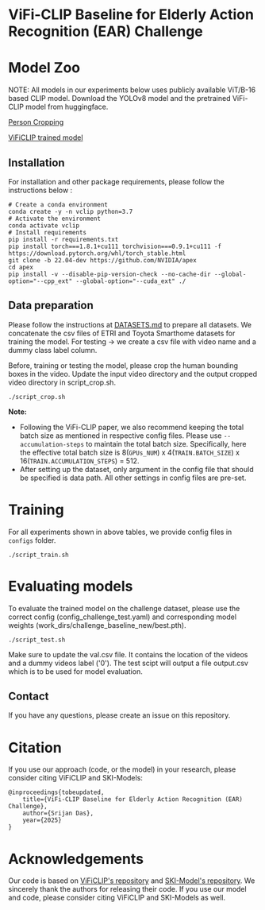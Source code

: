 # ViFi-CLIP Baseline for Elderly Action Recognition (EAR) Challenge


   
# Model Zoo
NOTE: All models in our experiments below uses publicly available ViT/B-16 based CLIP model.
Download the YOLOv8 model and the pretrained ViFi-CLIP model from huggingface.

[Person Cropping](https://huggingface.co/srijandas07/EAR_challenge/blob/main/yolo11n.pt)

[ViFiCLIP trained model](https://huggingface.co/srijandas07/EAR_challenge/blob/main/work_dirs/challenge_baseline_new/best.pth)

## Installation 
For installation and other package requirements, please follow the instructions below :
```
# Create a conda environment
conda create -y -n vclip python=3.7
# Activate the environment
conda activate vclip
# Install requirements
pip install -r requirements.txt
pip install torch===1.8.1+cu111 torchvision===0.9.1+cu111 -f https://download.pytorch.org/whl/torch_stable.html
git clone -b 22.04-dev https://github.com/NVIDIA/apex
cd apex
pip install -v --disable-pip-version-check --no-cache-dir --global-option="--cpp_ext" --global-option="--cuda_ext" ./
```
## Data preparation
Please follow the instructions at [DATASETS.md](https://github.com/muzairkhattak/ViFi-CLIP/blob/main/docs/DATASETS.md) to prepare all datasets.
We concatenate the csv files of ETRI and Toyota Smarthome datasets for training the model.
For testing -> we create a csv file with video name and a dummy class label column. 

Before, training or testing the model, please crop the human bounding boxes in the video. Update the input video directory and the output cropped video directory in script_crop.sh.
```
./script_crop.sh
```

**Note:**
- Following the ViFi-CLIP paper, we also recommend keeping the total batch size as mentioned in respective config files. Please use `--accumulation-steps` to maintain the total batch size. Specifically, here the effective total batch size is 8(`GPUs_NUM`) x 4(`TRAIN.BATCH_SIZE`) x 16(`TRAIN.ACCUMULATION_STEPS`) = 512.
- After setting up the dataset, only argument in the config file that should be specified is data path. All other settings in config files are pre-set.


# Training 
For all experiments shown in above tables, we provide config files in `configs` folder. 
```
./script_train.sh 
```

# Evaluating models
To evaluate the trained model on the challenge dataset, please use the correct config (config_challenge_test.yaml) and corresponding model weights (work_dirs/challenge_baseline_new/best.pth).
```
./script_test.sh
```
Make sure to update the val.csv file. It contains the location of the videos and a dummy videos label ('0').
The test scipt will output a file output.csv which is to be used for model evaluation.

## Contact
If you have any questions, please create an issue on this repository.


# Citation
If you use our approach (code, or the model) in your research, please consider citing ViFiCLIP and SKI-Models:
```
@inproceedings{tobeupdated,
    title={ViFi-CLIP Baseline for Elderly Action Recognition (EAR) Challenge},
    author={Srijan Das},
    year={2025}
}
```

# Acknowledgements
Our code is based on [ViFiCLIP's repository](https://github.com/muzairkhattak/ViFi-CLIP) and [SKI-Model's repository](https://github.com/thearkaprava/SKI-Models). We sincerely thank the authors for releasing their code. If you use our model and code, please consider citing ViFiCLIP and SKI-Models as well.

